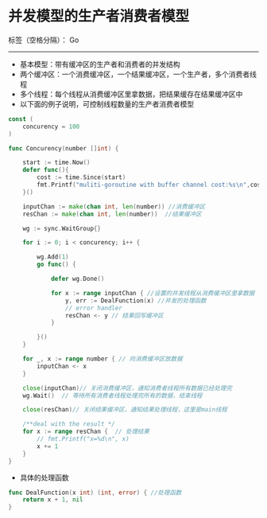 # 并发模型的生产者消费者模型

标签（空格分隔）： Go

---

- 基本模型：带有缓冲区的生产者和消费者的并发结构
- 两个缓冲区：一个消费缓冲区，一个结果缓冲区，一个生产者，多个消费者线程
- 多个线程：每个线程从消费缓冲区里拿数据，把结果缓存在结果缓冲区中
- 以下面的例子说明，可控制线程数量的生产者消费者模型



```go
const (
	concurency = 100
)

func Concurency(number []int) {

	start := time.Now()
	defer func(){
		cost := time.Since(start)
		fmt.Printf("muliti-goroutine with buffer channel cost:%s\n",cost)
	}()

	inputChan := make(chan int, len(number)) //消费缓冲区
	resChan := make(chan int, len(number))	//结果缓冲区

	wg := sync.WaitGroup{}

	for i := 0; i < concurency; i++ { 

		wg.Add(1)
		go func() {

			defer wg.Done()

			for x := range inputChan { //设置的并发线程从消费缓冲区里拿数据
				y, err := DealFunction(x) //并发的处理函数
				// error handler
				resChan <- y // 结果回写缓冲区
			}

		}()
	}

	for _, x := range number { // 向消费缓冲区放数据
		inputChan <- x
	}

	close(inputChan)// 关闭消费缓冲区，通知消费者线程所有数据已经处理完
	wg.Wait()  // 等待所有消费者线程处理完所有的数据，结束线程

	close(resChan)// 关闭结果缓冲区，通知结果处理线程，这里是main线程

	/**deal with the result */
	for x := range resChan {  // 处理结果
		// fmt.Printf("x=%d\n", x)
		x += 1
	}
}

```

- 具体的处理函数

```go
func DealFunction(x int) (int, error) { //处理函数
	return x + 1, nil
}
```





